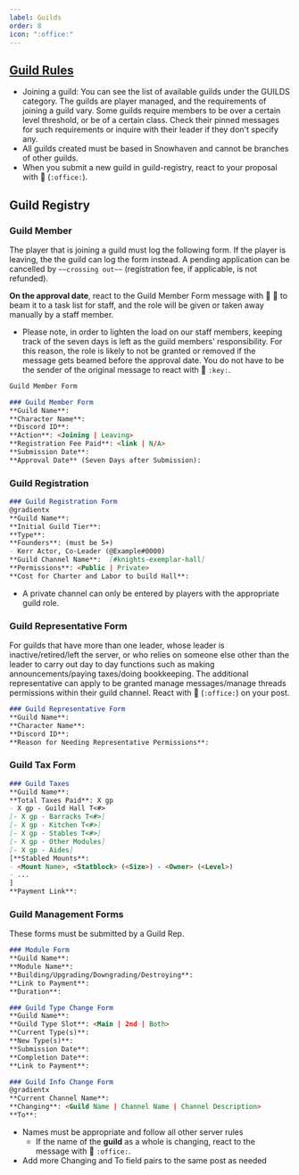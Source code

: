 ```yaml
---
label: Guilds
order: 8
icon: ":office:"
---
```


<style>
h1:before { content: "🏢 " }
</style> 

## [Guild Rules](https://docs.google.com/document/d/1A8sVmnksKwb9MX98f7Z6lfmdDgfxft85JPaQKejxXj0)

- Joining a guild: You can see the list of available guilds under the GUILDS category. The guilds are player managed, and the requirements of joining a guild vary. Some guilds require members to be over a certain level threshold, or be of a certain class. Check their pinned messages for such requirements or inquire with their leader if they don't specify any.
- All guilds created must be based in Snowhaven and cannot be branches of other guilds.
- When you submit a new guild in ⁠guild-registry, react to your proposal with 🏢 (`:office:`).

## Guild Registry

### Guild Member
The player that is joining a guild must log the following form. If the player is leaving, the the guild can log the form instead. A pending application can be cancelled by `~~crossing out~~` (registration fee, if applicable, is not refunded).

**On the approval date**, react to the Guild Member Form message with 🔑 🔑 to beam it to a task list for staff, and the role will be given or taken away manually by a staff member.
- Please note, in order to lighten the load on our staff members, keeping track of the seven days is left as the guild members' responsibility. For this reason, the role is likely to not be granted or removed if the message gets beamed before the approval date. You do not have to be the sender of the original message to react with 🔑 `:key:`.
```md
Guild Member Form

### Guild Member Form
**Guild Name**: 
**Character Name**: 
**Discord ID**: 
**Action**: <Joining | Leaving>
**Registration Fee Paid**: <link | N/A>
**Submission Date**: 
**Approval Date** (Seven Days after Submission): 
```

### Guild Registration

```md
### Guild Registration Form
@gradientx
**Guild Name**: 
**Initial Guild Tier**: 
**Type**: 
**Founders**: (must be 5+)
- Kerr Actor, Co-Leader (@Example#0000)
**Guild Channel Name**:  [#knights-exemplar-hall]
**Permissions**: <Public | Private>
**Cost for Charter and Labor to build Hall**: 
```
- A private channel can only be entered by players with the appropriate guild role.

### Guild Representative Form

For guilds that have more than one leader, whose leader is inactive/retired/left the server, or who relies on someone else other than the leader to carry out day to day functions such as making announcements/paying taxes/doing bookkeeping. The additional representative can apply to be granted manage messages/manage threads permissions within their guild channel. React with 🏢 (`:office:`) on your post.

```md
### Guild Representative Form
**Guild Name**: 
**Character Name**: 
**Discord ID**: 
**Reason for Needing Representative Permissions**: 
```

### Guild Tax Form

```md
### Guild Taxes
**Guild Name**: 
**Total Taxes Paid**: X gp
- X gp - Guild Hall T<#>
[- X gp - Barracks T<#>]
[- X gp - Kitchen T<#>]
[- X gp - Stables T<#>]
[- X gp - Other Modules]
[- X gp - Aides]
[**Stabled Mounts**:
- <Mount Name>, <Statblock> (<Size>) - <Owner> (<Level>)
- ...
]
**Payment Link**: 
```

### Guild Management Forms

These forms must be submitted by a Guild Rep.

```md
### Module Form
**Guild Name**: 
**Module Name**: 
**Building/Upgrading/Downgrading/Destroying**: 
**Link to Payment**: 
**Duration**: 
```
```md
### Guild Type Change Form
**Guild Name**: 
**Guild Type Slot**: <Main | 2nd | Both>
**Current Type(s)**: 
**New Type(s)**: 
**Submission Date**: 
**Completion Date**: 
**Link to Payment**: 
```
```md
### Guild Info Change Form
@gradientx
**Current Channel Name**: 
**Changing**: <Guild Name | Channel Name | Channel Description>
**To**: 
```
- Names must be appropriate and follow all other server rules
  - If the name of the __guild__ as a whole is changing, react to the message with 🏢 `:office:`.
- Add more Changing and To field pairs to the same post as needed
